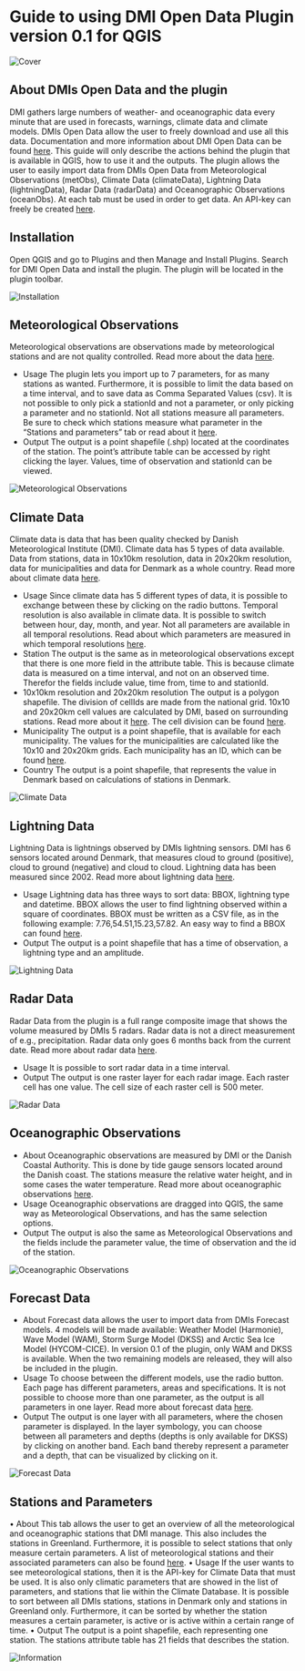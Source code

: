 # Guide to using DMI Open Data Plugin version 0.1 for QGIS

![Cover](guide%20image/cover.png)

## About DMIs Open Data and the plugin

DMI gathers large numbers of weather- and oceanographic data every minute that are used in forecasts, warnings, climate data and climate models. DMIs Open Data allow the user to freely download and use all this data. Documentation and more information about DMI Open Data can be found [here](https://confluence.govcloud.dk/display/FDAPI/Danish+Meteorological+Institute+-+Open+Data). 
This guide will only describe the actions behind the plugin that is available in QGIS, how to use it and the outputs. 
The plugin allows the user to easily import data from DMIs Open Data from Meteorological Observations (metObs), Climate Data (climateData), Lightning Data (lightningData), Radar Data (radarData) and Oceanographic Observations (oceanObs). At each tab must be used in order to get data. An API-key can freely be created [here](https://confluence.govcloud.dk/display/FDAPI/User+Creation). 

## Installation

Open QGIS and go to Plugins and then Manage and Install Plugins. Search for DMI Open Data and install the plugin. The plugin will be located in the plugin toolbar.

![Installation](guide%20image/installl.png)

## Meteorological Observations

Meteorological observations are observations made by meteorological stations and are not quality controlled. Read more about the data [here](https://confluence.govcloud.dk/display/FDAPI/Meteorological+Observation). 
 - Usage
The plugin lets you import up to 7 parameters, for as many stations as wanted. Furthermore, it is possible to limit the data based on a time interval, and to save data as Comma Separated Values (csv).
It is not possible to only pick a stationId and not a parameter, or only picking a parameter and no stationId. Not all stations measure all parameters. Be sure to check which stations measure what parameter in the “Stations and parameters” tab or read about it [here](https://confluence.govcloud.dk/pages/viewpage.action?pageId=53086560). 
 - Output
The output is a point shapefile (.shp) located at the coordinates of the station. The point’s attribute table can be accessed by right clicking the layer. Values, time of observation and stationId can be viewed. 

![Meteorological Observations](guide%20image/metobs.png)

## Climate Data

Climate data is data that has been quality checked by Danish Meteorological Institute (DMI). Climate data has 5 types of data available. Data from stations, data in 10x10km resolution, data in 20x20km resolution, data for municipalities and data for Denmark as a whole country. Read more about climate data [here](https://confluence.govcloud.dk/display/FDAPI/Climate+data).
 - Usage
Since climate data has 5 different types of data, it is possible to exchange between these by clicking on the radio buttons. Temporal resolution is also available in climate data. It is possible to switch between hour, day, month, and year. Not all parameters are available in all temporal resolutions. Read about which parameters are measured in which temporal resolutions [here](https://confluence.govcloud.dk/pages/viewpage.action?pageId=41717444).
 - Station
The output is the same as in meteorological observations except that there is one more field in the attribute table. This is because climate data is measured on a time interval, and not on an observed time. Therefor the fields include value, time from, time to and stationId.  
 - 10x10km resolution and 20x20km resolution
The output is a polygon shapefile. The division of cellIds are made from the national grid. 10x10 and 20x20km cell values are calculated by DMI, based on surrounding stations. Read more about it [here](https://confluence.govcloud.dk/pages/viewpage.action?pageId=41718900). The cell division can be found [here](https://confluence.govcloud.dk/pages/viewpage.action?pageId=41718900). 
 - Municipality 
The output is a point shapefile, that is available for each municipality. The values for the municipalities are calculated like the 10x10 and 20x20km grids. Each municipality has an ID, which can be found [here](https://danmarksadresser.dk/adressedata/kodelister/kommunekodeliste).
 - Country
The output is a point shapefile, that represents the value in Denmark based on calculations of stations in Denmark. 

![Climate Data](guide%20image/climate.png)

## Lightning Data

Lightning Data is lightnings observed by DMIs lightning sensors. DMI has 6 sensors located around Denmark, that measures cloud to ground (positive), cloud to ground (negative) and cloud to cloud. Lightning data has been measured since 2002. Read more about lightning data [here](https://confluence.govcloud.dk/display/FDAPI/Lightning+data).
 - Usage
Lightning data has three ways to sort data: BBOX, lightning type and datetime. 
BBOX allows the user to find lightning observed within a square of coordinates. BBOX must be written as a CSV file, as in the following example: 7.76,54.51,15.23,57.82. An easy way to find a BBOX can found [here](https://boundingbox.klokantech.com/). 
 - Output 
The output is a point shapefile that has a time of observation, a lightning type and an amplitude.

![Lightning Data](guide%20image/lightning.png)

## Radar Data

Radar Data from the plugin is a full range composite image that shows the volume measured by DMIs 5 radars. Radar data is not a direct measurement of e.g., precipitation. Radar data only goes 6 months back from the current date. Read more about radar data [here](https://confluence.govcloud.dk/display/FDAPI/Radar+Data).
 - Usage
It is possible to sort radar data in a time interval. 
 - Output
The output is one raster layer for each radar image. Each raster cell has one value. The cell size of each raster cell is 500 meter. 

![Radar Data](guide%20image/radar.png)

## Oceanographic Observations

 - About
Oceanographic observations are measured by DMI or the Danish Coastal Authority. This is done by tide gauge sensors located around the Danish coast. The stations measure the relative water height, and in some cases the water temperature. Read more about oceanographic observations [here](https://confluence.govcloud.dk/display/FDAPI/Oceanographic+Observation).
 - Usage
Oceanographic observations are dragged into QGIS, the same way as Meteorological Observations, and has the same selection options. 
 - Output
The output is also the same as Meteorological Observations and the fields include the parameter value, the time of observation and the id of the station. 

![Oceanographic Observations](guide%20image/ocean.png)

## Forecast Data

 - About
Forecast data allows the user to import data from DMIs Forecast models. 4 models will be made available: Weather Model (Harmonie), Wave Model (WAM), Storm Surge Model (DKSS) and Arctic Sea Ice Model (HYCOM-CICE). In version 0.1 of the plugin, only WAM and DKSS is available. When the two remaining models are released, they will also be included in the plugin. 
 - Usage
To choose between the different models, use the radio button. Each page has different parameters, areas and specifications. It is not possible to choose more than one parameter, as the output is all parameters in one layer. Read more about forecast data [here](https://confluence.govcloud.dk/display/FDAPI/Forecast+Data). 
 - Output
The output is one layer with all parameters, where the chosen parameter is displayed. In the layer symbology, you can choose between all parameters and depths (depths is only available for DKSS) by clicking on another band. Each band thereby represent a parameter and a depth, that can be visualized by clicking on it. 

![Forecast Data](guide%20image/forecast.png)

## Stations and Parameters

•	About
This tab allows the user to get an overview of all the meteorological and oceanographic stations that DMI manage. This also includes the stations in Greenland. Furthermore, it is possible to select stations that only measure certain parameters. A list of meteorological stations and their associated parameters can also be found [here](https://confluence.govcloud.dk/pages/viewpage.action?pageId=53086560).
•	Usage
If the user wants to see meteorological stations, then it is the API-key for Climate Data that must be used. It is also only climatic parameters that are showed in the list of parameters, and stations that lie within the Climate Database. It is possible to sort between all DMIs stations, stations in Denmark only and stations in Greenland only. Furthermore, it can be sorted by whether the station measures a certain parameter, is active or is active within a certain range of time. 
•	Output
The output is a point shapefile, each representing one station. The stations attribute table has 21 fields that describes the station.

![Information](guide%20image/information.png)